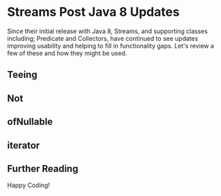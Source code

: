 # Streams Post Java 8 Updates

Since their initial release with Java 8, Streams, and supporting classes including; Predicate and Collectors, have continued to see updates improving usability and helping to fill in functionality gaps. Let's review a few of these and how they might be used.

## Teeing

## Not

## ofNullable

## iterator

## Further Reading

Happy Coding!